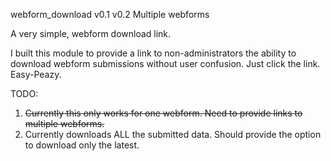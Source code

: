 webform_download v0.1
                 v0.2 Multiple webforms

A very simple, webform download link.

I built this module to provide a link to non-administrators the ability to download
webform submissions without user confusion. Just click the link. Easy-Peazy.

TODO:
<ol>
<strike><li>Currently this only works for one webform. Need to provide links to multiple webforms.</strike>
<li>Currently downloads ALL the submitted data. Should provide the option to download only the latest.
</ol>


